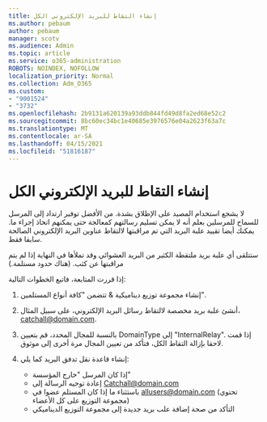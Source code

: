 ```yaml
---
title: إنشاء التقاط للبريد الإلكتروني الكل
ms.author: pebaum
author: pebaum
manager: scotv
ms.audience: Admin
ms.topic: article
ms.service: o365-administration
ROBOTS: NOINDEX, NOFOLLOW
localization_priority: Normal
ms.collection: Adm_O365
ms.custom:
- "9001524"
- "3732"
ms.openlocfilehash: 2b9131a620139a93ddb844fd49d8fa2ed68e52c2
ms.sourcegitcommit: 8bc60ec34bc1e40685e3976576e04a2623f63a7c
ms.translationtype: MT
ms.contentlocale: ar-SA
ms.lasthandoff: 04/15/2021
ms.locfileid: "51816187"
---
```

# <a name="create-an-email-catch-all"></a>إنشاء التقاط للبريد الإلكتروني الكل

لا يشجع استخدام المصيد على الإطلاق بشدة. من الأفضل توفير ارتداد إلى المرسل للسماح للمرسلين بعلم أنه لا يمكن تسليم رسالتهم كمعالجة حتى يمكنهم اتخاذ إجراء ما. يمكنك أيضا تقييد علبة البريد التي تم مراقبتها لالتقاط عناوين البريد الإلكتروني الصالحة سابقا فقط. 

ستتلقى أي علبة بريد ملتقطة الكثير من البريد العشوائي وقد تملأها في النهاية إذا لم يتم مراقبتها عن كثب. (هناك حدود مستلمة.) 

إذا قررت المتابعة، فاتبع الخطوات التالية:

1. إنشاء مجموعة توزيع ديناميكية & تتضمن "كافة أنواع المستلمين".

2. أنشئ علبة بريد مخصصة لالتقاط رسائل البريد الإلكتروني، على سبيل المثال، catchall@domain.com.

3. بالنسبة للمجال المحدد، قم بتعيين DomainType إلى "InternalRelay". إذا قمت لاحقا بإزالة التقاط الكل، فتأكد من تعيين المجال مرة أخرى إلى موثوق.

4. إنشاء قاعدة نقل تدفق البريد كما يلي:

    - إذا كان المرسل "خارج المؤسسة"
    - إعادة توجيه الرسالة إلى Catchall@domain.com
    - باستثناء ما إذا كان المستلم عضوا في allusers@domain.com (تحتوي مجموعة التوزيع على كل الأعضاء)
    - التأكد من صحة إضافة علب بريد جديدة إلى مجموعة التوزيع الديناميكي

